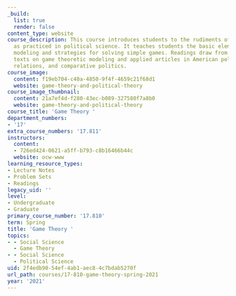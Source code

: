 ```yaml
---
_build:
  list: true
  render: false
content_type: website
course_description: This course introduces students to the rudiments of game theory
  as practiced in political science. It teaches students the basic elements of formal
  modeling and strategies for solving simple games. Readings draw from introductory
  texts on game theoretic modeling and applied articles in American politics, international
  relations, and comparative politics.
course_image:
  content: f19eb704-c40a-4850-9f4f-4659c21f68d1
  website: game-theory-and-political-theory
course_image_thumbnail:
  content: 21a7ef4d-f280-43ec-b089-327580f7a8b0
  website: game-theory-and-political-theory
course_title: 'Game Theory '
department_numbers:
- '17'
extra_course_numbers: '17.811'
instructors:
  content:
  - 726ed424-0621-a5ff-b793-c8b16466b44c
  website: ocw-www
learning_resource_types:
- Lecture Notes
- Problem Sets
- Readings
legacy_uid: ''
level:
- Undergraduate
- Graduate
primary_course_number: '17.810'
term: Spring
title: 'Game Theory '
topics:
- - Social Science
  - Game Theory
- - Social Science
  - Political Science
uid: 2f4edb90-54ef-4ab1-aec8-4c7bdab5270f
url_path: courses/17-810-game-theory-spring-2021
year: '2021'
---
```

